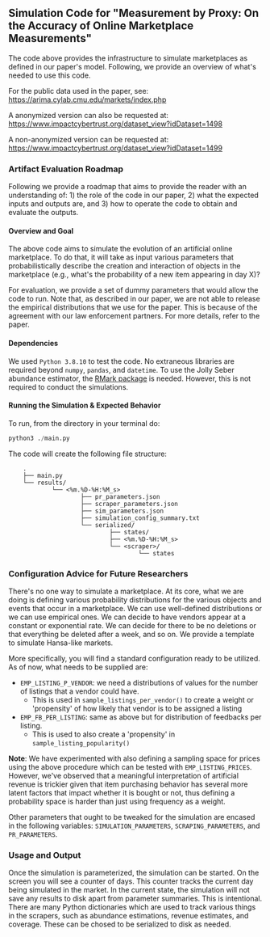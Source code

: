 ## Simulation Code for  "Measurement by Proxy: On the Accuracy of Online Marketplace Measurements"

The code above provides the infrastructure to simulate marketplaces as defined in our paper's model. Following,
we provide an overview of what's needed to use this code.

For the public data used in the paper, see: https://arima.cylab.cmu.edu/markets/index.php

A anonymized version can also be requested at: https://www.impactcybertrust.org/dataset_view?idDataset=1498

A non-anonymized version can be requested at: https://www.impactcybertrust.org/dataset_view?idDataset=1499

### Artifact Evaluation Roadmap

Following we provide a roadmap that aims to provide the reader with an understanding of: 1) the role 
of the code in our paper, 2) what the expected inputs and outputs are, and 3) how to operate the code
to obtain and evaluate the outputs.

#### Overview and Goal
The above code aims to simulate the evolution of an artificial online marketplace. To do that, it will take as input 
various parameters that probabilistically describe the creation and interaction of objects in the marketplace (e.g., what's 
the probability of a new item appearing in day X)?

For evaluation, we provide a set of dummy parameters that would allow the code to run. Note that, as described in our paper,
we are not able to release the empirical distributions that we use for the paper. This is because of the agreement with our law
enforcement partners. For more details, refer to the paper.

#### Dependencies

We used `Python 3.8.10` to test the code. No extraneous libraries are required beyond `numpy`, `pandas`, and `datetime`.
To use the Jolly Seber abundance estimator, the [RMark package](https://cran.r-project.org/web/packages/RMark/index.html) is needed.
However, this is not required to conduct the simulations.

#### Running the Simulation & Expected Behavior
To run, from the directory in your terminal do:
```python
python3 ./main.py
```
The code will create the following file structure:
```commandline
    .
    ├── main.py                     
    └── results/                    
            └── <%m.%D-%H:%M_s>
                    ├── pr_parameters.json
                    ├── scraper_parameters.json
                    ├── sim_parameters.json
                    ├── simulation_config_summary.txt
                    └── serialized/
                            ├── states/
                            ├── <%m.%D-%H:%M_s>
                            └── <scraper>/
                                    └── states
```


### Configuration Advice for Future Researchers

There's no one way to simulate a marketplace. At its core, what we are doing is defining various probability 
distributions for the various objects and events that occur in a marketplace. We can use well-defined distributions
or we can use empirical ones. We can decide to have vendors appear at a constant or exponential rate. We can decide
for there to be no deletions or that everything be deleted after a week, and so on. We provide a template
to simulate Hansa-like markets.

More specifically, you will find a standard configuration ready to be utilized. As of now, what needs to be supplied are:

- `EMP_LISTING_P_VENDOR`: we need a distributions of values for the number of listings that a vendor could have.
  - This is used in `sample_listings_per_vendor()` to create a weight or 'propensity' of how likely that vendor is to be assigned a listing
- `EMP_FB_PER_LISTING`: same as above but for distribution of feedbacks per listing.
    - This is used to also create a 'propensity' in `sample_listing_popularity()`

**Note**: We have experimented with also defining a sampling space for prices using the above procedure which can
be tested with `EMP_LISTING_PRICES`. However, we've observed that a meaningful interpretation of artificial revenue
is trickier given that item purchasing behavior has several more latent factors that impact whether it is bought or not,
thus defining a probability space is harder than just using frequency as a weight.

Other parameters that ought to be tweaked for the simulation are encased in the following variables:
`SIMULATION_PARAMETERS`, `SCRAPING_PARAMETERS`, and `PR_PARAMETERS`. 


### Usage and Output

Once the simulation is parameterized, the simulation can be started. On the screen you will see a counter of days. This counter tracks the current day being simulated in the market. In the current state, the simulation will not save any results to disk apart from parameter summaries. This is intentional. There are many Python dictionaries which are used to track various things in the scrapers, such as abundance estimations, revenue estimates, and coverage. These can be chosed to be serialized to disk as needed.

